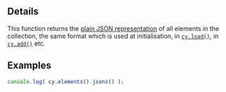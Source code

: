 ## Details

This function returns the [plain JSON representation](#notation/elements-json) of all elements in the collection, the same format which is used at initialisation, in [`cy.load()`](#core/graph-manipulation/cy.load), in [`cy.add()`](#core/graph-manipulation/cy.add) etc.

## Examples

```js
console.log( cy.elements().jsons() );
```